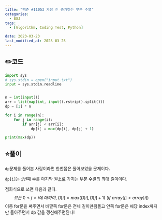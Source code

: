 ```yaml
---
title: "백준 #11053 가장 긴 증가하는 부분 수열"
categories:
  - BOJ
tags:
  - [Algorithm, Coding Test, Python]

date: 2023-03-23
last_modified_at: 2023-03-23
---
```

## :pencil2:코드

```python
import sys
# sys.stdin = open("input.txt")
input = sys.stdin.readline


n = int(input())
arr = list(map(int, input().rstrip().split()))
dp = [1] * n

for i in range(n):
    for j in range(i):
        if arr[j] < arr[i]:
            dp[i] = max(dp[i], dp[j] + 1)

print(max(dp))

```

## :star:풀이

`dp`문제를 풀어본 사람이라면 한번쯤은 풀어보았을 문제이다.

`dp[i]`는 `i`번째 수를 마지막 원소로 가지는 부분 수열의 최대 길이이다.

점화식으로 쓰면 다음과 같다.
$$
모든 \ 0 \le j \lt i 에 \ 대하여, \ D[i]=max(D[i], D[j]+1) \ (if \  array[j] \lt array[i])
$$
이중 for문을 써주면서 바깥쪽 for문은 전체 길이만큼돌고 안쪽 for문은 해당 index까지만 돌아주면서 dp 값을 갱신해주면된다!
